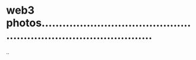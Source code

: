# web3 photos.....................................................................................
..
